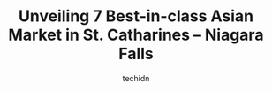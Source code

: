 ---
layout: ampstory
image: https://i0.wp.com/www.auto.or.id/wp-content/uploads/2023/06/madina-halal-meat-grocery-0-st-catharines-niagara-falls-1686324956.jpeg?resize=640,853
author: techidn
featured: false
description: St. Catharines – Niagara Falls, Ontario, Canada is a haven for Asian Market enthusiasts, boasting an impressive array of 7 top-notch establishments. Whether youre a seasoned connoisseur o
title: Unveiling 7 Best-in-class Asian Market in St. Catharines – Niagara Falls
cover:
   title: Unveiling 7 Best-in-class Asian Market in St. Catharines – Niagara Falls
   subtitle: AUTO.OR.ID
   background: https://www.auto.or.id/wp-content/uploads/2023/06/madina-halal-meat-grocery-0-st-catharines-niagara-falls-1686324956.jpeg

pages: 
 - layout: thirds
   top: <h1>#1 Dinh Dinh Asian Foods</h1>
   bottom: "<p>I like this place. They have interesting items and reasonable prices. I have been a few times now and brought my mother with me as well. The frozen foods are great as wel</p>"
   background: https://www.auto.or.id/wp-content/uploads/2023/06/madina-halal-meat-grocery-1-st-catharines-niagara-falls-1686324957.jpeg
   backgroundblur: true
 - layout: thirds
   top: <h1>#2 Alnoor Halal Food Market</h1>
   bottom: "<p>121 Geneva St, St. Catharines, ON L2R 4N3, Canada</p>"
   background: https://www.auto.or.id/wp-content/uploads/2023/06/madina-halal-meat-grocery-2-st-catharines-niagara-falls-1686324958.jpeg
   cta:
      link: https://www.auto.or.id/unveiling-7-best-in-class-asian-market-in-st-catharines-niagara-falls/
      text: Unveiling 7 Best-in-class Asian Market in St. Catharines – Niagara Falls
 - layout: thirds
   top: <h1>#3 Madina Halal Meat & Grocery</h1>
   bottom: "<p>86 Niagara St #4, St. Catharines, ON L2R 4L2, Canada</p>"
   background: https://images.unsplash.com/photo-1639928845361-30872daf785b?ixlib=rb-4.0.3&ixid=MnwxMjA3fDB8MHxwaG90by1wYWdlfHx8fGVufDB8fHx8&auto=format&fit=crop&w=640&h=853&q=80
   cta:
      link: https://www.auto.or.id/unveiling-7-best-in-class-asian-market-in-st-catharines-niagara-falls/
      text: Unveiling 7 Best-in-class Asian Market in St. Catharines – Niagara Falls
 - layout: thirds
   top: <h1>#4 Thai Binh Asian Food</h1>
   bottom: "<p>7122 Drummond Rd, Niagara Falls, ON L2G 4P6, Canada</p>"
   background: https://images.unsplash.com/photo-1532245128003-3db26c775465?ixlib=rb-4.0.3&ixid=MnwxMjA3fDB8MHxwaG90by1wYWdlfHx8fGVufDB8fHx8&auto=format&fit=crop&w=640&h=853&q=80
   cta:
      link: https://www.auto.or.id/unveiling-7-best-in-class-asian-market-in-st-catharines-niagara-falls/
      text: Unveiling 7 Best-in-class Asian Market in St. Catharines – Niagara Falls
 - layout: thirds
   top: <h1>#5 My Choice Food Store</h1>
   bottom: "<p>488 Grantham Ave, St. Catharines, ON L2M 3J7, Canada</p>"
   background: https://images.unsplash.com/photo-1592853625511-ad0edcc69c07?ixlib=rb-4.0.3&ixid=MnwxMjA3fDB8MHxwaG90by1wYWdlfHx8fGVufDB8fHx8&auto=format&fit=crop&w=640&h=853&q=80
   cta:
      link: https://www.auto.or.id/unveiling-7-best-in-class-asian-market-in-st-catharines-niagara-falls/
      text: Unveiling 7 Best-in-class Asian Market in St. Catharines – Niagara Falls
 - layout: thirds
   top: <h1>#6 Niagara Kyo-Mart</h1>
   bottom: "<p>5701 Lewis Ave, Niagara Falls, ON L2G 3R8, Canada</p>"
   background: https://images.unsplash.com/photo-1629240543128-7af4196c0bd0?ixlib=rb-4.0.3&ixid=MnwxMjA3fDB8MHxwaG90by1wYWdlfHx8fGVufDB8fHx8&auto=format&fit=crop&w=640&h=853&q=80
   cta:
      link: https://www.auto.or.id/unveiling-7-best-in-class-asian-market-in-st-catharines-niagara-falls/
      text: Unveiling 7 Best-in-class Asian Market in St. Catharines – Niagara Falls
 - layout: thirds
   top: <h1>#7 Ebeano Supermarket</h1>
   bottom: "<p>358, 360 Ontario St Unit 3&4, St. Catharines, ON L2R 5L8, Canada</p>"
   background: https://images.unsplash.com/photo-1653047257661-fbf6d8f1129c?ixlib=rb-4.0.3&ixid=MnwxMjA3fDB8MHxwaG90by1wYWdlfHx8fGVufDB8fHx8&auto=format&fit=crop&w=640&h=853&q=80
   cta:
      link: https://www.auto.or.id/unveiling-7-best-in-class-asian-market-in-st-catharines-niagara-falls/
      text: Unveiling 7 Best-in-class Asian Market in St. Catharines – Niagara Falls
 - layout: thirds
   middle: Continue reading...
   background: https://images.unsplash.com/photo-1501432062811-61cbb25811dc?ixlib=rb-4.0.3&ixid=MnwxMjA3fDB8MHxwaG90by1wYWdlfHx8fGVufDB8fHx8&auto=format&fit=crop&w=640&h=853&q=80
   cta:
      link: https://www.auto.or.id/unveiling-7-best-in-class-asian-market-in-st-catharines-niagara-falls/
      text: Unveiling 7 Best-in-class Asian Market in St. Catharines – Niagara Falls

---